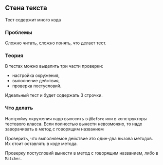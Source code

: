 ## Стена текста
Тест содержит много кода

### Проблемы
Сложно читать, сложно понять, что делает тест.

### Теория
В тестах можно выделить три части проверки:
- настройка окружения, 
- выполнение действия, 
- проверка постусловий.

Идеальный тест и будет содержать 3 строчки.

### Что делать
Настройку окружения надо выносить в `@Before` или в конструкторы тестового класса. Если полностью вынести невозможно, то надо заворачивать в метод с говорящим названием

Проверить, что выполняемое действие это один-два вызова методов. Их стоит оставлять в коде метода.

Проверку постусловий вынести в метод с говорящим названием, либо в `Matcher`.
